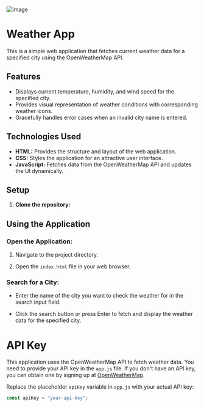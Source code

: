 ![image](https://github.com/Shaifan2407/Weather-App/assets/108326795/9e21fef1-96cb-497b-a1f0-275188a8d784)

# Weather App

This is a simple web application that fetches current weather data for a specified city using the OpenWeatherMap API.

## Features

- Displays current temperature, humidity, and wind speed for the specified city.
- Provides visual representation of weather conditions with corresponding weather icons.
- Gracefully handles error cases when an invalid city name is entered.

## Technologies Used

- **HTML:** Provides the structure and layout of the web application.
- **CSS:** Styles the application for an attractive user interface.
- **JavaScript:** Fetches data from the OpenWeatherMap API and updates the UI dynamically.

## Setup

1. **Clone the repository:**
## Using the Application

### Open the Application:

1. Navigate to the project directory.

2. Open the `index.html` file in your web browser.

### Search for a City:

- Enter the name of the city you want to check the weather for in the search input field.

- Click the search button or press Enter to fetch and display the weather data for the specified city.

# API Key

This application uses the OpenWeatherMap API to fetch weather data. You need to provide your API key in the `app.js` file. If you don't have an API key, you can obtain one by signing up at [OpenWeatherMap](https://openweathermap.org/api).

Replace the placeholder `apiKey` variable in `app.js` with your actual API key:

```javascript
const apiKey = "your-api-key";


